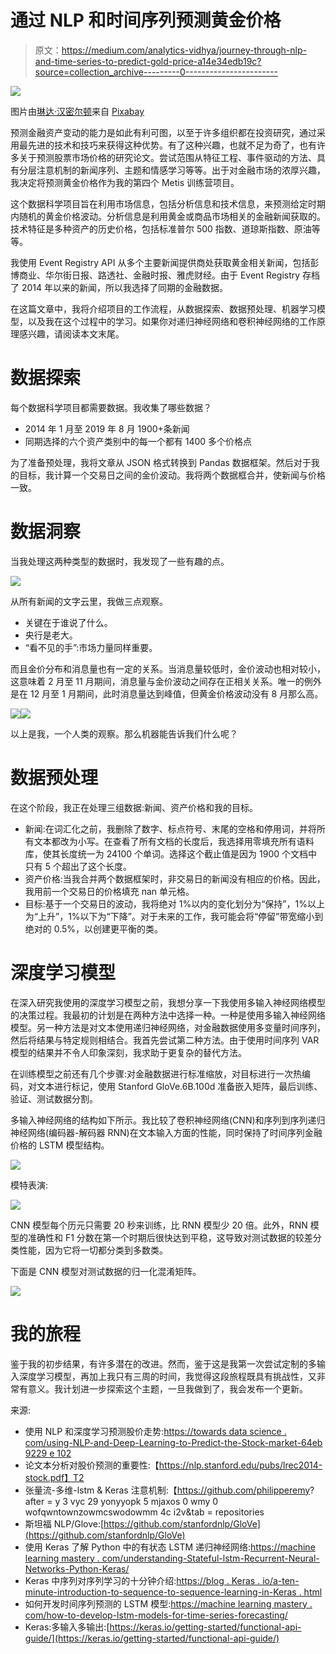 # 通过 NLP 和时间序列预测黄金价格

> 原文：<https://medium.com/analytics-vidhya/journey-through-nlp-and-time-series-to-predict-gold-price-a14e34edb19c?source=collection_archive---------0----------------------->

![](img/4d9778b9e1d7a9b13d436f71d4a5b812.png)

图片由[琳达·汉密尔顿](https://pixabay.com/users/hamiltonleen-5703179/?utm_source=link-attribution&utm_medium=referral&utm_campaign=image&utm_content=2430051)来自 [Pixabay](https://pixabay.com/?utm_source=link-attribution&utm_medium=referral&utm_campaign=image&utm_content=2430051)

预测金融资产变动的能力是如此有利可图，以至于许多组织都在投资研究，通过采用最先进的技术和技巧来获得这种优势。有了这种兴趣，也就不足为奇了，也有许多关于预测股票市场价格的研究论文。尝试范围从特征工程、事件驱动的方法、具有分层注意机制的新闻序列、主题和情感学习等等。出于对金融市场的浓厚兴趣，我决定将预测黄金价格作为我的第四个 Metis 训练营项目。

这个数据科学项目旨在利用市场信息，包括分析信息和技术信息，来预测给定时期内随机的黄金价格波动。分析信息是利用黄金或商品市场相关的金融新闻获取的。技术特征是多种资产的历史价格，包括标准普尔 500 指数、道琼斯指数、原油等等。

我使用 Event Registry API 从多个主要新闻提供商处获取黄金相关新闻，包括彭博商业、华尔街日报、路透社、金融时报、雅虎财经。由于 Event Registry 存档了 2014 年以来的新闻，所以我选择了同期的金融数据。

在这篇文章中，我将介绍项目的工作流程，从数据探索、数据预处理、机器学习模型，以及我在这个过程中的学习。如果你对递归神经网络和卷积神经网络的工作原理感兴趣，请阅读本文末尾。

# 数据探索

每个数据科学项目都需要数据。我收集了哪些数据？

*   2014 年 1 月至 2019 年 8 月 1900+条新闻
*   同期选择的六个资产类别中的每一个都有 1400 多个价格点

为了准备预处理，我将文章从 JSON 格式转换到 Pandas 数据框架。然后对于我的目标，我计算一个交易日之间的金价波动。我将两个数据框合并，使新闻与价格一致。

# 数据洞察

当我处理这两种类型的数据时，我发现了一些有趣的点。

![](img/b71367f2af2852cc86a99d98873dce52.png)

从所有新闻的文字云里，我做三点观察。

*   关键在于谁说了什么。
*   央行是老大。
*   “看不见的手”:市场力量同样重要。

而且金价分布和消息量也有一定的关系。当消息量较低时，金价波动也相对较小，这意味着 2 月至 11 月期间，消息量与金价波动之间存在正相关关系。唯一的例外是在 12 月至 1 月期间，此时消息量达到峰值，但黄金价格波动没有 8 月那么高。

![](img/4d1e0eb9a866159fbe7d09c689a5d06b.png)![](img/483b12510ad6d4cdc3a2ccc54ffee2b5.png)

以上是我，一个人类的观察。那么机器能告诉我们什么呢？

# 数据预处理

在这个阶段，我正在处理三组数据:新闻、资产价格和我的目标。

*   新闻:在词汇化之前，我删除了数字、标点符号、末尾的空格和停用词，并将所有文本都改为小写。在查看了所有文档的长度后，我选择用零填充所有语料库，使其长度统一为 24100 个单词。选择这个截止值是因为 1900 个文档中只有 5 个超出了这个长度。
*   资产价格:当我合并两个数据框架时，非交易日的新闻没有相应的价格。因此，我用前一个交易日的价格填充 nan 单元格。
*   目标:基于一个交易日的波动，我将绝对 1%以内的变化划分为“保持”，1%以上为“上升”，1%以下为“下降”。对于未来的工作，我可能会将“停留”带宽缩小到绝对的 0.5%，以创建更平衡的类。

# 深度学习模型

在深入研究我使用的深度学习模型之前，我想分享一下我使用多输入神经网络模型的决策过程。我最初的计划是在两种方法中选择一种。一种是使用多输入神经网络模型。另一种方法是对文本使用递归神经网络，对金融数据使用多变量时间序列，然后将结果与特定规则相结合。我首先尝试第二种方法。由于使用时间序列 VAR 模型的结果并不令人印象深刻，我求助于更复杂的替代方法。

在训练模型之前还有几个步骤:对金融数据进行标准缩放，对目标进行一次热编码，对文本进行标记，使用 Stanford GloVe.6B.100d 准备嵌入矩阵，最后训练、验证、测试数据分割。

多输入神经网络的结构如下所示。我比较了卷积神经网络(CNN)和序列到序列递归神经网络(编码器-解码器 RNN)在文本输入方面的性能，同时保持了时间序列金融价格的 LSTM 模型结构。

![](img/0066894f7f791999c2f4fa8d84d96bf3.png)

模特表演:

![](img/b052916fc540a7f86e20be24bbc05458.png)

CNN 模型每个历元只需要 20 秒来训练，比 RNN 模型少 20 倍。此外，RNN 模型的准确性和 F1 分数在第一个时期后很快达到平稳，这导致对测试数据的较差分类性能，因为它将一切都分类到多数类。

下面是 CNN 模型对测试数据的归一化混淆矩阵。

![](img/3fae0e9f1e063194d0bae71ef984cebe.png)

# 我的旅程

鉴于我的初步结果，有许多潜在的改进。然而，鉴于这是我第一次尝试定制的多输入深度学习模型，再加上我只有三周的时间，我觉得这段旅程既具有挑战性，又非常有意义。我计划进一步探索这个主题，一旦我做到了，我会发布一个更新。

来源:

*   使用 NLP 和深度学习预测股价走势:[https://towards data science . com/using-NLP-and-Deep-Learning-to-Predict-the-Stock-market-64eb 9229 e 102](https://towardsdatascience.com/using-nlp-and-deep-learning-to-predict-the-stock-market-64eb9229e102)
*   论文本分析对股价预测的重要性:【https://nlp.stanford.edu/pubs/lrec2014-stock.pdf】T2
*   张量流-多维-lstm & Keras 注意机制:【https://github.com/philipperemy? after = y 3 vyc 29 yonyyopk 5 mjaxos 0 wmy 0 wofqwntownzowmcswodowmm 4c i2v&tab = repositories
*   斯坦福 NLP/Glove:[https://github.com/stanfordnlp/GloVe](https://github.com/stanfordnlp/GloVe)
*   使用 Keras 了解 Python 中的有状态 LSTM 递归神经网络:[https://machine learning mastery . com/understanding-Stateful-lstm-Recurrent-Neural-Networks-Python-Keras/](https://machinelearningmastery.com/understanding-stateful-lstm-recurrent-neural-networks-python-keras/)
*   Keras 中序列对序列学习的十分钟介绍:[https://blog . Keras . io/a-ten-minute-introduction-to-sequence-to-sequence-learning-in-Keras . html](https://blog.keras.io/a-ten-minute-introduction-to-sequence-to-sequence-learning-in-keras.html)
*   如何开发时间序列预测的 LSTM 模型:[https://machine learning mastery . com/how-to-develop-lstm-models-for-time-series-forecasting/](https://machinelearningmastery.com/how-to-develop-lstm-models-for-time-series-forecasting/)
*   Keras:多输入多输出:[https://keras.io/getting-started/functional-api-guide/](https://keras.io/getting-started/functional-api-guide/)